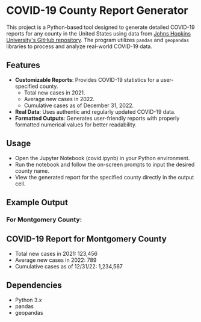 # COVID-19 County Report Generator

This project is a Python-based tool designed to generate detailed COVID-19 reports for any county in the United States using data from [Johns Hopkins University's GitHub repository](https://github.com/CSSEGISandData/COVID-19). The program utilizes `pandas` and `geopandas` libraries to process and analyze real-world COVID-19 data.

## Features
- **Customizable Reports**: Provides COVID-19 statistics for a user-specified county.
  - Total new cases in 2021.
  - Average new cases in 2022.
  - Cumulative cases as of December 31, 2022.
- **Real Data**: Uses authentic and regularly updated COVID-19 data.
- **Formatted Outputs**: Generates user-friendly reports with properly formatted numerical values for better readability.

## Usage

- Open the Jupyter Notebook (covid.ipynb) in your Python environment.
- Run the notebook and follow the on-screen prompts to input the desired county name.
- View the generated report for the specified county directly in the output cell.

## Example Output

### For Montgomery County:

COVID-19 Report for Montgomery County
--------------------------------------
- Total new cases in 2021: 123,456
- Average new cases in 2022: 789
- Cumulative cases as of 12/31/22: 1,234,567

## Dependencies

- Python 3.x
- pandas
- geopandas


